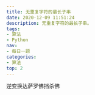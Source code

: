 ```yaml
---
title: 无重复字符的最长子串
date: 2020-12-09 11:51:24
description: 无重复字符的最长子串。
tags:
- 算法
- Python
nav:
- 每日一题
categories:
- 算法
top: 2
---
```


逆变换达萨罗佛挡杀佛